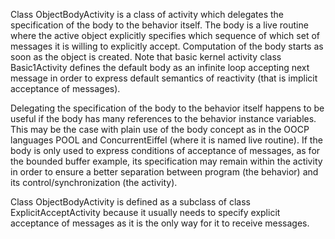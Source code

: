 Class ObjectBodyActivity is a class of activity which delegates the specification of the body to the behavior itself.
The body is a live routine where the active object explicitly specifies which sequence of which set of messages it is willing to explicitly accept. Computation of the body starts as soon as the object is created.
Note that basic kernel activity class Basic1Activity defines the default body as an infinite loop accepting next message in order to express default semantics of reactivity (that is implicit acceptance of messages).

Delegating the specification of the body to the behavior itself happens to be useful if the body has many references to the behavior instance variables. This may be the case with plain use of the body concept as in the OOCP languages POOL and ConcurrentEiffel (where it is named live routine).
If the body is only used to express conditions of acceptance of messages, as for the bounded buffer example, its specification may remain within the activity in order to ensure a better separation between program (the behavior) and its control/synchronization (the activity).

Class ObjectBodyActivity is defined as a subclass of class ExplicitAcceptActivity because it usually needs to specify explicit acceptance of messages as it is the only way for it to receive messages.